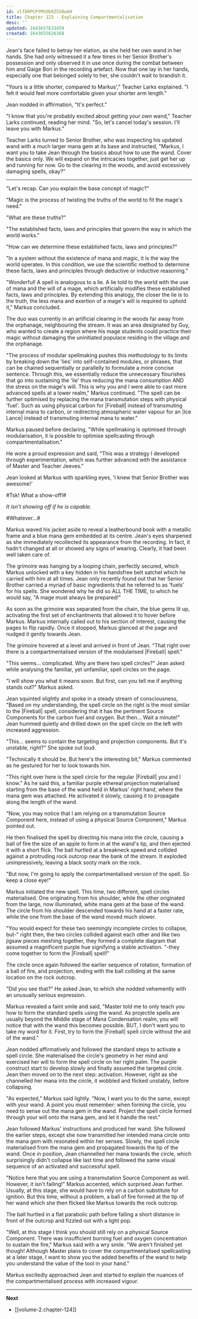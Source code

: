 ```yaml
---
id: vlfbRPCPYMVdb9Z5S8wkH
title: Chapter 123 - Explaining Compartmentalisation
desc: ''
updated: 1643657633459
created: 1643655626368
---
```


Jean's face failed to betray her elation, as she held her own wand in her hands. She had only witnessed it a few times in her Senior Brother's possession and only observed it in use once during the combat between him and Gaige Bori in the recording artefact. Now that one lay in her hands, especially one that belonged solely to her, she couldn't wait to brandish it.

"Yours is a little shorter, compared to Markus'," Teacher Larks explained. "I felt it would feel more comfortable given your shorter arm length."

Jean nodded in affirmation, "It's perfect."

"I know that you're probably excited about getting your own wand," Teacher Larks continued, reading her mind. "So, let's cancel today's session. I'll leave you with Markus."

Teacher Larks turned to Senior Brother, who was inspecting his updated wand with a much larger mana gem at its base and instructed, "Markus, I want you to take Jean through the basics about how to use the wand. Cover the basics only. We will expand on the intricacies together, just get her up and running for now. Go to the clearing in the woods, and avoid excessively damaging spells, okay?"

____

"Let's recap. Can you explain the base concept of magic?"

"Magic is the process of twisting the truths of the world to fit the mage's need."

"What are these truths?"

"The established facts, laws and principles that govern the way in which the world works."

"How can we determine these established facts, laws and principles?"

"In a system without the existence of mana and magic, it is the way the world operates. In this condition, we use the scientific method to determine these facts, laws and principles through deductive or inductive reasoning."

"Wonderful! A spell is analogous to a lie. A lie told to the world with the use of mana and the will of a mage, which artificially modifies these established facts, laws and principles. By extending this analogy, the closer the lie is to the truth, the less mana and exertion of a mage's will is required to uphold it," Markus concluded.

The duo was currently in an artificial clearing in the woods far away from the orphanage, neighbouring the stream. It was an area designated by Guy, who wanted to create a region where his mage students could practice their magic without damaging the uninitiated populace residing in the village and the orphanage.

"The process of modular spellmaking pushes this methodology to its limits by breaking down the 'lies' into self-contained modules, or phrases, that can be chained sequentially or parallelly to formulate a more concise sentence. Through this, we essentially reduce the unnecessary flourishes that go into sustaining the 'lie' thus reducing the mana consumption AND the stress on the mage's will. This is why you and I were able to cast more advanced spells at a lower realm," Markus continued. "The spell can be further optimised by replacing the mana transmutation steps with physical 'fuel'. Such as using physical carbon for |Fireball| instead of transmuting internal mana to carbon, or redirecting atmospheric water vapour for an |Ice Lance| instead of transmuting internal mana to water."

Markus paused before declaring, "While spellmaking is optimised through modularisation, it is possible to optimise spellcasting through compartmentalisation."

He wore a proud expression and said, "This was a strategy I developed through experimentation, which was further advanced with the assistance of Master and Teacher Jeeves."

Jean looked at Markus with sparkling eyes, 'I knew that Senior Brother was awesome!'

#Tsk! What a show-off!#

*It isn't showing off if he is capable.*

#Whatever...#

Markus waved his jacket aside to reveal a leatherbound book with a metallic frame and a blue mana gem embedded at its centre. Jean's eyes sharpened as she immediately recollected its appearance from the recording. In fact, it hadn't changed at all or showed any signs of wearing. Clearly, it had been well taken care of.

The grimoire was hanging by a looping chain, perfectly secured, which Markus unlocked with a key hidden in his handsfree belt satchel which he carried with him at all times. Jean only recently found out that her Senior Brother carried a myriad of basic ingredients that he referred to as 'fuels' for his spells. She wondered why he did so ALL THE TIME, to which he would say, "A mage must always be prepared!"

As soon as the grimoire was separated from the chain, the blue gems lit up, activating the first set of enchantments that allowed it to hover before Markus. Markus internally called out to his section of interest, causing the pages to flip rapidly. Once it stopped, Markus glanced at the page and nudged it gently towards Jean.

The grimoire hovered at a level and arrived in front of Jean. "That right over there is a compartmentalised version of the modularised |Fireball| spell."

"This seems... complicated. Why are there two spell circles?" Jean asked while analysing the familiar, yet unfamiliar, spell circles on the page.

"I will show you what it means soon. But first, can you tell me if anything stands out?" Markus asked.

Jean squinted slightly and spoke in a steady stream of consciousness, "Based on my understanding, the spell circle on the right is the most similar to the |Fireball| spell, considering that it has the pertinent Source Components for the carbon fuel and oxygen. But then... Wait a minute!" Jean hummed quietly and drilled down on the spell circle on the left with increased aggression.

"This... seems to contain the targeting and projection components. But it's unstable, right?" She spoke out loud.

"Technically it should be. But here's the interesting bit," Markus commented as he gestured for her to look towards him.

"This right over here is the spell circle for the regular |Fireball| you and I know." As he said this, a familiar purple ethereal projection materialised starting from the base of the wand held in Markus' right hand, where the mana gem was attached. He activated it slowly, causing it to propagate along the length of the wand.

"Now, you may notice that I am relying on a transmutation Source Component here, instead of using a physical Source Component," Markus pointed out.

He then finalised the spell by directing his mana into the circle, causing a ball of fire the size of an apple to form in at the wand's tip, and then ejected it with a short flick. The ball hurtled at a breakneck speed and collided against a protruding rock outcrop near the bank of the stream. It exploded unimpressively, leaving a black sooty mark on the rock.

"But now, I'm going to apply the compartmentalised version of the spell. So keep a close eye!"

Markus initiated the new spell. This time, two different, spell circles materialised. One originating from his shoulder, while the other originated from the large, now illuminated, white mana gem at the base of the wand. The circle from his shoulder descended towards his hand at a faster rate, while the one from the base of the wand moved much slower.

"You would expect for these two seemingly incomplete circles to collapse, but-" right then, the two circles collided against each other and like two jigsaw pieces meshing together, they formed a complete diagram that assumed a magnificent purple hue signifying a stable activation. "-they come together to form the |Fireball| spell!"

The circle once again followed the earlier sequence of rotation, formation of a ball of fire, and projection, ending with the ball colliding at the same location on the rock outcrop.

"Did you see that?" He asked Jean, to which she nodded vehemently with an unusually serious expression.

Markus revealed a faint smile and said, "Master told me to only teach you how to form the standard spells using the wand. As projectile spells are usually beyond the Middle stage of Mana Condensation realm, you will notice that with the wand this becomes possible. BUT, I don't want you to take my word for it. First, try to form the |Fireball| spell circle without the aid of the wand."

Jean nodded affirmatively and followed the standard steps to activate a spell circle. She materialised the circle's geometry in her mind and exercised her will to form the spell circle on her right palm. The purple construct start to develop slowly and finally assumed the targeted circle. Jean then moved on to the next step: activation. However, right as she channelled her mana into the circle, it wobbled and flicked unstably, before collapsing.

"As expected," Markus said lightly. "Now, I want you to do the same, except with your wand. A point you must remember: when forming the circle, you need to sense out the mana gem in the wand. Project the spell circle formed through your will onto the mana gem, and let it handle the rest."

Jean followed Markus' instructions and produced her wand. She followed the earlier steps, except she now transmitted her intended mana circle onto the mana gem with resonated within her senses. Slowly, the spell circle materialised from the mana gem and propagated towards the tip of the wand. Once in position, Jean channelled her mana towards the circle, which surprisingly didn't collapse like last time and followed the same visual sequence of an activated and successful spell.

"Notice here that you are using a transmutation Source Component as well. However, it isn't failing!" Markus accented, which surprised Jean further. Usually, at this stage, she would have to rely on a carbon substitute for ignition. But this time, without a problem, a ball of fire formed at the tip of her wand which she then flicked like Markus towards the rock outcrop.

The ball hurtled in a flat parabolic path before falling a short distance in front of the outcrop and fizzled out with a light pop.

"Well, at this stage I think you should still rely on a physical Source Component. There was insufficient burning fuel and oxygen concentration to sustain the fire," Markus said with a wry smile. "We aren't finished yet though! Although Master plans to cover the compartmentalised spellcasting at a later stage, I want to show you the added benefits of the wand to help you understand the value of the tool in your hand."

Markus excitedly approached Jean and started to explain the nuances of the compartmentalised process with increased vigour.

____

**Next**
* [[volume-2.chapter-124]]